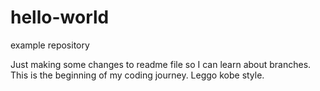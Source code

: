 # hello-world
example repository

Just making some changes to readme file so I can learn about branches. 
This is the beginning of my coding journey. Leggo kobe style.
